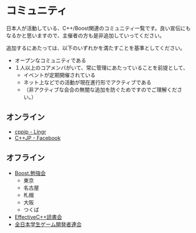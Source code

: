 # コミュニティ
日本人が活動している、C++/Boost関連のコミュニティ一覧です。良い宣伝にもなるかと思いますので、主催者の方も是非追加していってください。

追加するにあたっては、以下のいずれかを満たすことを基準としてください。

- オープンなコミュニティである
- １人以上のコアメンバがいて、常に管理にあたっていることを前提として、
	- イベントが定期開催されている
	- ネット上などでの活動が現在進行形でアクティブである
	- （非アクティブな会合の無闇な追加を防ぐためですのでご理解ください。）

## オンライン
- [cppjp - Lingr](http://lingr.com/room/cppjp)
- [C++JP - Facebook](https://www.facebook.com/groups/cppjp/)


## オフライン
- [Boost.勉強会](/study_meeting.md)
	- 東京
	- 名古屋
	- 札幌
	- 大阪
	- つくば
- [EffectiveC++読書会](https://sites.google.com/site/efcpp01/)
- [全日本学生ゲーム開発者連合](http://d.hatena.ne.jp/zengeren/)

